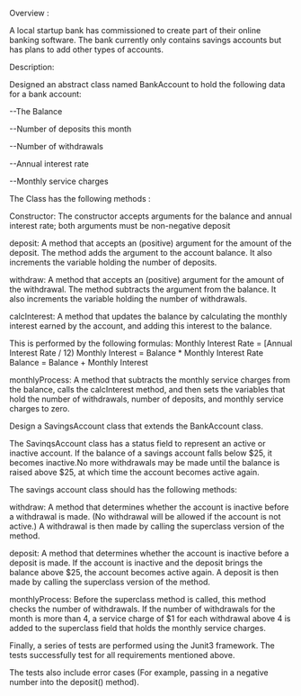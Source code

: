  Overview :
 
A local startup bank has commissioned to create part of their online banking
software. The bank currently only contains savings accounts but has plans to add other types of
accounts. 

Description:

Designed an abstract class named BankAccount to hold the following data for a bank account:

--The Balance

--Number of deposits this month

--Number of withdrawals

--Annual interest rate

--Monthly service charges

The Class has the following methods :

Constructor: The constructor accepts arguments for the balance and
annual interest rate; both arguments must be non-negative
deposit

deposit: A method that accepts an (positive) argument for the amount of
the deposit. The method adds the argument to the
account balance. It also increments the variable holding
the number of deposits.

withdraw: A method that accepts an (positive) argument for the amount of
the withdrawal. The method subtracts the argument from
the balance. It also increments the variable holding the
number of withdrawals.

calcInterest: A method that updates the balance by calculating the monthly
interest earned by the account, and adding this interest to the
balance. 

This is performed by the following formulas:
Monthly Interest Rate = [Annual Interest Rate / 12)
Monthly Interest = Balance * Monthly Interest Rate
Balance = Balance + Monthly Interest

monthlyProcess: A method that subtracts the monthly service charges from the
balance, calls the calcInterest method, and then sets the
variables that hold the number of withdrawals, number of
deposits, and monthly service charges to zero.

Design a SavingsAccount class that extends the BankAccount class. 

The SavinqsAccount class has a status field to represent an active or inactive account. If the balance of a savings
account falls below $25, it becomes inactive.No more withdrawals may be made until the balance is raised above $25, at which time the account becomes
active again. 

The savings account class should has the following methods:

withdraw: A method that determines whether the account is inactive
before a withdrawal is made. (No withdrawal will be allowed if
the account is not active.) A withdrawal is then made by
calling the superclass version of the method.

deposit: A method that determines whether the account is inactive
before a deposit is made. If the account is inactive and the
deposit brings the balance above $25, the account becomes
active again. A deposit is then made by calling the superclass
version of the method.

monthlyProcess: Before the superclass method is called, this method checks
the number of withdrawals. If the number of withdrawals for
the month is more than 4, a service charge of $1 for each
withdrawal above 4 is added to the superclass field that holds
the monthly service charges. 

Finally, a series of tests are performed using the Junit3 framework. The tests successfully test for all
requirements mentioned above. 

The tests also include error cases (For example,
passing in a negative number into the deposit() method).
